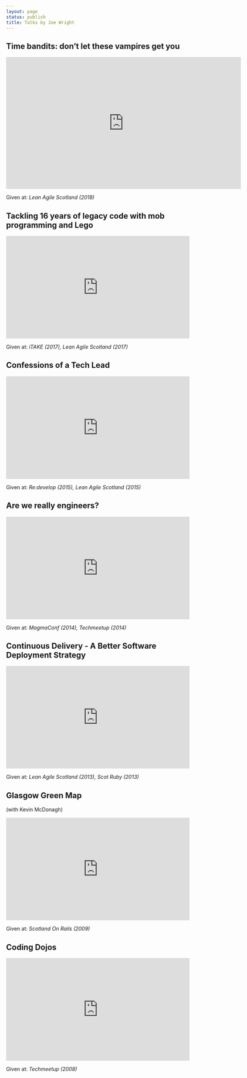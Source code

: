 ```yaml
---
layout: page
status: publish
title: Talks by Joe Wright
---
```


## Time bandits: don’t let these vampires get you

<iframe src="https://player.vimeo.com/video/299164670" width="640" height="360" frameborder="0" webkitallowfullscreen mozallowfullscreen allowfullscreen></iframe>

Given at: *Lean Agile Scotland (2018)*

## Tackling 16 years of legacy code with mob programming and Lego

<iframe width="500" height="280" src="https://www.youtube.com/embed/kOACFsO0blU" frameborder="0" allowfullscreen></iframe>

Given at: *iTAKE (2017), Lean Agile Scotland (2017)*

## Confessions of a Tech Lead

<iframe src="https://player.vimeo.com/video/136920278" width="500" height="280" frameborder="0" webkitallowfullscreen mozallowfullscreen allowfullscreen></iframe>

Given at: *Re:develop (2015), Lean Agile Scotland (2015)*

## Are we really engineers?

<iframe src="https://player.vimeo.com/video/97273731" width="500" height="280" frameborder="0" webkitallowfullscreen mozallowfullscreen allowfullscreen></iframe>

Given at: *MagmaConf (2014), Techmeetup (2014)*

## Continuous Delivery - A Better Software Deployment Strategy

<iframe src="https://player.vimeo.com/video/54443475" width="500" height="280" frameborder="0" webkitallowfullscreen mozallowfullscreen allowfullscreen></iframe>

Given at: *Lean Agile Scotland (2013), Scot Ruby (2013)*

## Glasgow Green Map

(with Kevin McDonagh)

<iframe width="500" height="280" src="https://www.youtube.com/embed/eQ9TRxK8Oeg" frameborder="0" allowfullscreen></iframe>

Given at: *Scotland On Rails (2009)*

## Coding Dojos

<iframe src="https://player.vimeo.com/video/5873014" width="500" height="280" frameborder="0" webkitallowfullscreen mozallowfullscreen allowfullscreen></iframe> 

Given at: *Techmeetup (2008)*

